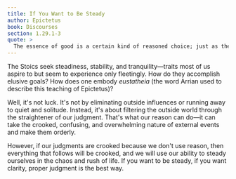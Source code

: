 ```yaml
---
title: If You Want to Be Steady
author: Epictetus
book: Discourses
section: 1.29.1-3
quote: >
  The essence of good is a certain kind of reasoned choice; just as the essence of evil is another kind. What about externals, then? They are only the raw material for our reasoned choice, which finds its own good or evil in working with them. How will it find the good? Not by marveling at the material! For if judgments about the material are straight that makes our choices good, but if those judgments are twisted, our choices turn bad.
---
```


The Stoics seek steadiness, stability, and tranquility—traits most of us aspire to but seem to experience only fleetingly. How do they accomplish elusive goals? How does one embody _eustatheia_ (the word Arrian used to describe this teaching of Epictetus)?

Well, it's not luck. It's not by eliminating outside influences or running away to quiet and solitude. Instead, it's about filtering the outside world through the straightener of our judgment. That's what our reason can do—it can take the crooked, confusing, and overwhelming nature of external events and make them orderly.

However, if our judgments are crooked because we don't use reason, then everything that follows will be crooked, and we will use our ability to steady ourselves in the chaos and rush of life. If you want to be steady, if you want clarity, proper judgment is the best way.
